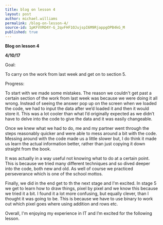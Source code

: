 ```yaml
---
title: blog on lesson 4
layout: post
author: michael.williams
permalink: /blog-on-lesson-4/
source-id: 1pKFVVRD4Y-G_2qvFHF1OJujspI6M9RjappgOPB4kG_M
published: true
---
```

**Blog on lesson 4**

**4/10/17**

Goal:

To carry on the work from last week and get on to section 5.

Progress:

To start with we made some mistakes. The reason we couldn't get past a certain section of the work from last week was because we were doing it all wrong. Instead of seeing the answer pop up on the screen when we loaded the code, we had to input the data after we’d loaded it and then it would store it. This was a lot cooler than what I’d originally expected as we didn’t have to delve into the code to give the data and it was easily changeable.

Once we knew what we had to do, me and my partner went through the steps reasonably quicker and were able to mess around a bit with the code. Messing around with the code made us a little slower but, I do think it made us learn the actual information better, rather than just copying it down straight from the book.

It was actually in a way useful not knowing what to do at a certain point. This is because we tried many different techniques and so dived deeper into the code, both new and old. As well of course we practiced perseverance which is one of the school mottos.

Finally, we did in the end get to th the next stage and I'm excited. In stage 5 we get to learn how to draw things, pixel by pixel and we know this because we tried it a bit. I found it a lot more confusing, but equally clever, than I thought it was going to be. This is because we have to use binary to work out which pixel goes where using addition and rows etc.

Overall, I'm enjoying my experience in IT and I’m excited for the following lesson.


